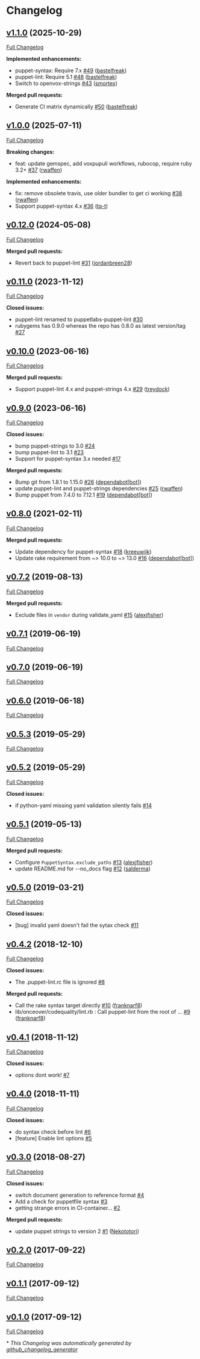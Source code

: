 # Changelog

## [v1.1.0](https://github.com/voxpupuli/onceover-codequality/tree/v1.1.0) (2025-10-29)

[Full Changelog](https://github.com/voxpupuli/onceover-codequality/compare/v1.0.0...v1.1.0)

**Implemented enhancements:**

- puppet-syntax: Require 7.x [\#49](https://github.com/voxpupuli/onceover-codequality/pull/49) ([bastelfreak](https://github.com/bastelfreak))
- puppet-lint: Require 5.1 [\#48](https://github.com/voxpupuli/onceover-codequality/pull/48) ([bastelfreak](https://github.com/bastelfreak))
- Switch to openvox-strings [\#43](https://github.com/voxpupuli/onceover-codequality/pull/43) ([smortex](https://github.com/smortex))

**Merged pull requests:**

- Generate CI matrix dynamically [\#50](https://github.com/voxpupuli/onceover-codequality/pull/50) ([bastelfreak](https://github.com/bastelfreak))

## [v1.0.0](https://github.com/voxpupuli/onceover-codequality/tree/v1.0.0) (2025-07-11)

[Full Changelog](https://github.com/voxpupuli/onceover-codequality/compare/v0.12.0...v1.0.0)

**Breaking changes:**

- feat: update gemspec, add voxpupuli workflows, rubocop, require ruby 3.2+ [\#37](https://github.com/voxpupuli/onceover-codequality/pull/37) ([rwaffen](https://github.com/rwaffen))

**Implemented enhancements:**

- fix: remove obsolete travis, use older bundler to get ci working [\#38](https://github.com/voxpupuli/onceover-codequality/pull/38) ([rwaffen](https://github.com/rwaffen))
- Support puppet-syntax 4.x [\#36](https://github.com/voxpupuli/onceover-codequality/pull/36) ([tq-t](https://github.com/tq-t))

## [v0.12.0](https://github.com/voxpupuli/onceover-codequality/tree/v0.12.0) (2024-05-08)

[Full Changelog](https://github.com/voxpupuli/onceover-codequality/compare/v0.11.0...v0.12.0)

**Merged pull requests:**

- Revert back to puppet-lint [\#31](https://github.com/voxpupuli/onceover-codequality/pull/31) ([jordanbreen28](https://github.com/jordanbreen28))

## [v0.11.0](https://github.com/voxpupuli/onceover-codequality/tree/v0.11.0) (2023-11-12)

[Full Changelog](https://github.com/voxpupuli/onceover-codequality/compare/v0.10.0...v0.11.0)

**Closed issues:**

- puppet-lint renamed to puppetlabs-puppet-lint [\#30](https://github.com/voxpupuli/onceover-codequality/issues/30)
- rubygems has 0.9.0 whereas the repo has 0.8.0 as latest version/tag [\#27](https://github.com/voxpupuli/onceover-codequality/issues/27)

## [v0.10.0](https://github.com/voxpupuli/onceover-codequality/tree/v0.10.0) (2023-06-16)

[Full Changelog](https://github.com/voxpupuli/onceover-codequality/compare/v0.9.0...v0.10.0)

**Merged pull requests:**

- Support puppet-lint 4.x and puppet-strings 4.x [\#29](https://github.com/voxpupuli/onceover-codequality/pull/29) ([treydock](https://github.com/treydock))

## [v0.9.0](https://github.com/voxpupuli/onceover-codequality/tree/v0.9.0) (2023-06-16)

[Full Changelog](https://github.com/voxpupuli/onceover-codequality/compare/v0.8.0...v0.9.0)

**Closed issues:**

- bump puppet-strings to 3.0 [\#24](https://github.com/voxpupuli/onceover-codequality/issues/24)
- bump puppet-lint to 3.1 [\#23](https://github.com/voxpupuli/onceover-codequality/issues/23)
- Support for puppet-syntax 3.x needed [\#17](https://github.com/voxpupuli/onceover-codequality/issues/17)

**Merged pull requests:**

- Bump git from 1.8.1 to 1.15.0 [\#26](https://github.com/voxpupuli/onceover-codequality/pull/26) ([dependabot[bot]](https://github.com/apps/dependabot))
- update puppet-lint and puppet-strings dependencies [\#25](https://github.com/voxpupuli/onceover-codequality/pull/25) ([rwaffen](https://github.com/rwaffen))
- Bump puppet from 7.4.0 to 7.12.1 [\#19](https://github.com/voxpupuli/onceover-codequality/pull/19) ([dependabot[bot]](https://github.com/apps/dependabot))

## [v0.8.0](https://github.com/voxpupuli/onceover-codequality/tree/v0.8.0) (2021-02-11)

[Full Changelog](https://github.com/voxpupuli/onceover-codequality/compare/v0.7.2...v0.8.0)

**Merged pull requests:**

- Update dependency for puppet-syntax [\#18](https://github.com/voxpupuli/onceover-codequality/pull/18) ([kreeuwijk](https://github.com/kreeuwijk))
- Update rake requirement from ~\> 10.0 to ~\> 13.0 [\#16](https://github.com/voxpupuli/onceover-codequality/pull/16) ([dependabot[bot]](https://github.com/apps/dependabot))

## [v0.7.2](https://github.com/voxpupuli/onceover-codequality/tree/v0.7.2) (2019-08-13)

[Full Changelog](https://github.com/voxpupuli/onceover-codequality/compare/v0.7.1...v0.7.2)

**Merged pull requests:**

- Exclude files in `vendor` during validate\_yaml [\#15](https://github.com/voxpupuli/onceover-codequality/pull/15) ([alexjfisher](https://github.com/alexjfisher))

## [v0.7.1](https://github.com/voxpupuli/onceover-codequality/tree/v0.7.1) (2019-06-19)

[Full Changelog](https://github.com/voxpupuli/onceover-codequality/compare/v0.7.0...v0.7.1)

## [v0.7.0](https://github.com/voxpupuli/onceover-codequality/tree/v0.7.0) (2019-06-19)

[Full Changelog](https://github.com/voxpupuli/onceover-codequality/compare/v0.6.0...v0.7.0)

## [v0.6.0](https://github.com/voxpupuli/onceover-codequality/tree/v0.6.0) (2019-06-18)

[Full Changelog](https://github.com/voxpupuli/onceover-codequality/compare/v0.5.3...v0.6.0)

## [v0.5.3](https://github.com/voxpupuli/onceover-codequality/tree/v0.5.3) (2019-05-29)

[Full Changelog](https://github.com/voxpupuli/onceover-codequality/compare/v0.5.2...v0.5.3)

## [v0.5.2](https://github.com/voxpupuli/onceover-codequality/tree/v0.5.2) (2019-05-29)

[Full Changelog](https://github.com/voxpupuli/onceover-codequality/compare/v0.5.1...v0.5.2)

**Closed issues:**

- if python-yaml missing yaml validation silently fails [\#14](https://github.com/voxpupuli/onceover-codequality/issues/14)

## [v0.5.1](https://github.com/voxpupuli/onceover-codequality/tree/v0.5.1) (2019-05-13)

[Full Changelog](https://github.com/voxpupuli/onceover-codequality/compare/v0.5.0...v0.5.1)

**Merged pull requests:**

- Configure `PuppetSyntax.exclude_paths` [\#13](https://github.com/voxpupuli/onceover-codequality/pull/13) ([alexjfisher](https://github.com/alexjfisher))
- update README.md for --no\_docs flag [\#12](https://github.com/voxpupuli/onceover-codequality/pull/12) ([salderma](https://github.com/salderma))

## [v0.5.0](https://github.com/voxpupuli/onceover-codequality/tree/v0.5.0) (2019-03-21)

[Full Changelog](https://github.com/voxpupuli/onceover-codequality/compare/v0.4.2...v0.5.0)

**Closed issues:**

- \[bug\] invalid yaml doesn't fail the sytax check [\#11](https://github.com/voxpupuli/onceover-codequality/issues/11)

## [v0.4.2](https://github.com/voxpupuli/onceover-codequality/tree/v0.4.2) (2018-12-10)

[Full Changelog](https://github.com/voxpupuli/onceover-codequality/compare/v0.4.1...v0.4.2)

**Closed issues:**

- The .puppet-lint.rc file is ignored [\#8](https://github.com/voxpupuli/onceover-codequality/issues/8)

**Merged pull requests:**

- Call the rake syntax target directly [\#10](https://github.com/voxpupuli/onceover-codequality/pull/10) ([franknarf8](https://github.com/franknarf8))
- lib/onceover/codequality/lint.rb : Call puppet-lint from the root of … [\#9](https://github.com/voxpupuli/onceover-codequality/pull/9) ([franknarf8](https://github.com/franknarf8))

## [v0.4.1](https://github.com/voxpupuli/onceover-codequality/tree/v0.4.1) (2018-11-12)

[Full Changelog](https://github.com/voxpupuli/onceover-codequality/compare/v0.4.0...v0.4.1)

**Closed issues:**

- options dont work! [\#7](https://github.com/voxpupuli/onceover-codequality/issues/7)

## [v0.4.0](https://github.com/voxpupuli/onceover-codequality/tree/v0.4.0) (2018-11-11)

[Full Changelog](https://github.com/voxpupuli/onceover-codequality/compare/v0.3.0...v0.4.0)

**Closed issues:**

- do syntax check before lint [\#6](https://github.com/voxpupuli/onceover-codequality/issues/6)
- \[feature\] Enable lint options [\#5](https://github.com/voxpupuli/onceover-codequality/issues/5)

## [v0.3.0](https://github.com/voxpupuli/onceover-codequality/tree/v0.3.0) (2018-08-27)

[Full Changelog](https://github.com/voxpupuli/onceover-codequality/compare/v0.2.0...v0.3.0)

**Closed issues:**

- switch document generation to reference format [\#4](https://github.com/voxpupuli/onceover-codequality/issues/4)
- Add a check for puppetfile syntax [\#3](https://github.com/voxpupuli/onceover-codequality/issues/3)
- getting strange errors in CI-container... [\#2](https://github.com/voxpupuli/onceover-codequality/issues/2)

**Merged pull requests:**

- update puppet strings to version 2 [\#1](https://github.com/voxpupuli/onceover-codequality/pull/1) ([Nekototori](https://github.com/Nekototori))

## [v0.2.0](https://github.com/voxpupuli/onceover-codequality/tree/v0.2.0) (2017-09-22)

[Full Changelog](https://github.com/voxpupuli/onceover-codequality/compare/v0.1.1...v0.2.0)

## [v0.1.1](https://github.com/voxpupuli/onceover-codequality/tree/v0.1.1) (2017-09-12)

[Full Changelog](https://github.com/voxpupuli/onceover-codequality/compare/v0.1.0...v0.1.1)

## [v0.1.0](https://github.com/voxpupuli/onceover-codequality/tree/v0.1.0) (2017-09-12)

[Full Changelog](https://github.com/voxpupuli/onceover-codequality/compare/de308542fc264aa2e96098704334d6e4b14c9034...v0.1.0)



\* *This Changelog was automatically generated by [github_changelog_generator](https://github.com/github-changelog-generator/github-changelog-generator)*

